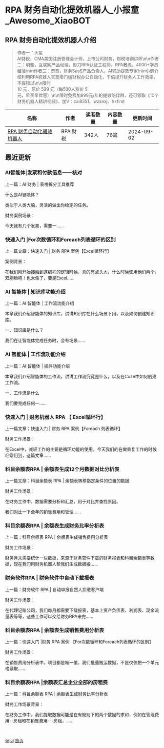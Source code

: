 # RPA 财务自动化提效机器人_小报童_Awesome_XiaoBOT

## RPA 财务自动化提效机器人介绍
> 作者一：火星  
AI财税，CMA美国注册管理会计师，上市公司财务，财税培训讲师\n\n作者二：明鉴，互联网产品经理，影刀RPA认证工程师，RPA教练，4000+学员经验\n\n作者三：贾贾，财务SaaS产品负责人，AI辅助提效专家\n\n小册介绍利用RPA机器人实现零门槛财税办公自动化，千倍提升财务人工作效率，不容错过\n\n限时  
10 元，原价 599 元（每500人涨价 5  
元，早买早优惠）\n\n限时免费加999元/年的提效陪伴群，还可领取《10个财务机器人精讲视频》，加V：cai8351、wzanxj、hxfirst  
  


|名称|作者|读者数量|内容数量|更新时间|
|---|---|---|---|---|
|[RPA 财务自动化提效机器人](https://xiaobot.net/p/Financial_RPA?refer=0b133df9-27dc-423b-8101-639049001c13)|RPA 财税|342人|76篇|2024-09-02|

## 最近更新
### AI智能体|发票和付款信息一一核对

上一篇：​AI 财务 | 表格拆分工具推荐

什么是AI智能体？

类似于人类大脑，灵活的做出你给定的任务。

财务案例场景：

今天我有几个发票，需要一......

### 快速入门 |For次数循环和Foreach列表循环的区别

上一篇文章：快速入门 | 财务 RPA 案例【Excel循环行】

案例背景：

在我们刚开始接触到这编程的逻辑时候，真的有点头大，什么时候使用他们两个，双胞胎吧！也太像了，要是Excel......

### AI 智能体 | 知识库功能介绍

上一篇：AI 智能体 | 工作流功能介绍

本章我们介绍智能体的知识库，讲讲知识库在什么场景下用，以及如何创建知识库。

一、知识库是什么？

我们在让智能体完成任务时，会有场景......

### AI 智能体 | 工作流功能介绍

上一篇：AI 智能体 | 插件功能介绍

本章我们介绍智能体的工作流，讲讲工作流究竟是什么，以及在Coze中如何创建工作流。

一、工作流是什么

我们要完成任何一......

### 快速入门 | 财务机器人 RPA 【 Excel循环行】

上一篇文章：快速入门 | 财务 RPA 案例【Foreach 列表循环】

财务工作场景：

在Excel中，减轻工作的主要是循环功能的使用，今天我们的在做重复工作的时候经常用到，这篇文章......

### 科目余额表RPA | 余额表生成12个月数据对比分析表

上一篇文章：科目余额表 RPA | 余额表转移指定条件的位置的数据

财务工作场景：

在财务工作中，数据需要分析和汇总，用于对比并查找原因。

我们对比一下全年的销售费用和管理......

### 科目余额表RPA | 余额表生成财务比率分析表

上一篇：科目余额表 RPA | 余额表生成销售费用分析表

财务工作场景：

财务月末需要统计一些数据，来源于财务软件下载的财务报表和科目余额表等数据，现在我们用财务机器人帮我们生成数据搬......

### 财务软件RPA | 财务软件中自动下载报表

上一篇：财务软件 RPA | 自动申报自然人扣缴客户端

财务工作场景：

在代理记账公司，我们每月都需要下载报表，基本上资产负债表、利润表、现金流量表等等，这些工作可以交给财务RPA来完......

### 科目余额表RPA | 余额表生成销售费用分析表

上一篇：快速入门 |财务 RPA 案例 【For次数循环和Foreach列表循环的区别】

财务工作场景：

在销售费用分析表中，项目都是唯一值，我们批量搬运数据，不是仅仅把一个单元格读取......

### 科目余额表RPA |余额表汇总企业全部的房租费

上一篇：科目余额表 RPA | 余额表生成财务比率分析表

财务工作场景背景：

在财务工作中，我们提取数据可能是在有规则下的两个数据的求和，例如在管理费用--房租和在销售费用---房租，......


<a href="https://github.com/Reno9527/awesome-xiaobot" style="color: white; text-decoration: none;">awesome-xiaobot</a>

返回 [首页](../README.md)

